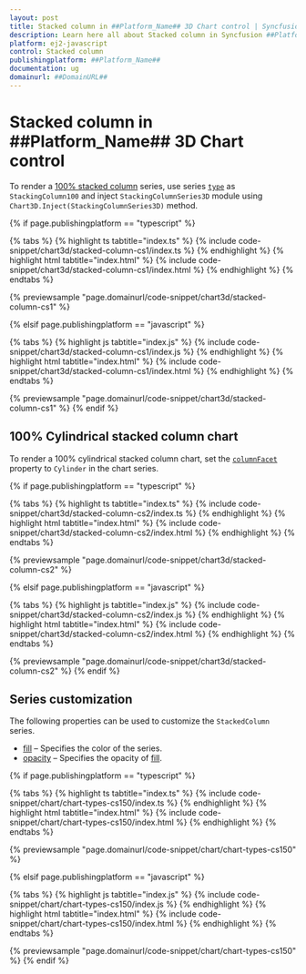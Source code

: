 ```yaml
---
layout: post
title: Stacked column in ##Platform_Name## 3D Chart control | Syncfusion
description: Learn here all about Stacked column in Syncfusion ##Platform_Name## 3D Chart control of Syncfusion Essential JS 2 and more.
platform: ej2-javascript
control: Stacked column 
publishingplatform: ##Platform_Name##
documentation: ug
domainurl: ##DomainURL##
---
```

# Stacked column in ##Platform_Name## 3D Chart control

To render a [100% stacked column](https://www.syncfusion.com/javascript-ui-controls/js-charts/chart-types/100-stacked-column-chart) series, use series [`type`](../../api/chart/seriesModel/#type-string) as `StackingColumn100` and inject `StackingColumnSeries3D` module using `Chart3D.Inject(StackingColumnSeries3D)` method.

{% if page.publishingplatform == "typescript" %}

{% tabs %}
{% highlight ts tabtitle="index.ts" %}
{% include code-snippet/chart3d/stacked-column-cs1/index.ts %}
{% endhighlight %}
{% highlight html tabtitle="index.html" %}
{% include code-snippet/chart3d/stacked-column-cs1/index.html %}
{% endhighlight %}
{% endtabs %}
        
{% previewsample "page.domainurl/code-snippet/chart3d/stacked-column-cs1" %}

{% elsif page.publishingplatform == "javascript" %}

{% tabs %}
{% highlight js tabtitle="index.js" %}
{% include code-snippet/chart3d/stacked-column-cs1/index.js %}
{% endhighlight %}
{% highlight html tabtitle="index.html" %}
{% include code-snippet/chart3d/stacked-column-cs1/index.html %}
{% endhighlight %}
{% endtabs %}

{% previewsample "page.domainurl/code-snippet/chart3d/stacked-column-cs1" %}
{% endif %}

## 100% Cylindrical stacked column chart

To render a 100% cylindrical stacked column chart, set the [`columnFacet`](../../api/chart/series/#columnfacet) property to `Cylinder` in the chart series.

{% if page.publishingplatform == "typescript" %}

{% tabs %}
{% highlight ts tabtitle="index.ts" %}
{% include code-snippet/chart3d/stacked-column-cs2/index.ts %}
{% endhighlight %}
{% highlight html tabtitle="index.html" %}
{% include code-snippet/chart3d/stacked-column-cs2/index.html %}
{% endhighlight %}
{% endtabs %}
        
{% previewsample "page.domainurl/code-snippet/chart3d/stacked-column-cs2" %}

{% elsif page.publishingplatform == "javascript" %}

{% tabs %}
{% highlight js tabtitle="index.js" %}
{% include code-snippet/chart3d/stacked-column-cs2/index.js %}
{% endhighlight %}
{% highlight html tabtitle="index.html" %}
{% include code-snippet/chart3d/stacked-column-cs2/index.html %}
{% endhighlight %}
{% endtabs %}

{% previewsample "page.domainurl/code-snippet/chart3d/stacked-column-cs2" %}
{% endif %}

## Series customization

The following properties can be used to customize the `StackedColumn` series.

* [fill](../../api/chart/seriesModel/#fill) – Specifies the color of the series.
* [opacity](../../api/chart/seriesModel/#opacity) – Specifies the opacity of [fill](../../api/chart/seriesModel/#fill).

{% if page.publishingplatform == "typescript" %}

{% tabs %}
{% highlight ts tabtitle="index.ts" %}
{% include code-snippet/chart/chart-types-cs150/index.ts %}
{% endhighlight %}
{% highlight html tabtitle="index.html" %}
{% include code-snippet/chart/chart-types-cs150/index.html %}
{% endhighlight %}
{% endtabs %}
        
{% previewsample "page.domainurl/code-snippet/chart/chart-types-cs150" %}

{% elsif page.publishingplatform == "javascript" %}

{% tabs %}
{% highlight js tabtitle="index.js" %}
{% include code-snippet/chart/chart-types-cs150/index.js %}
{% endhighlight %}
{% highlight html tabtitle="index.html" %}
{% include code-snippet/chart/chart-types-cs150/index.html %}
{% endhighlight %}
{% endtabs %}

{% previewsample "page.domainurl/code-snippet/chart/chart-types-cs150" %}
{% endif %}